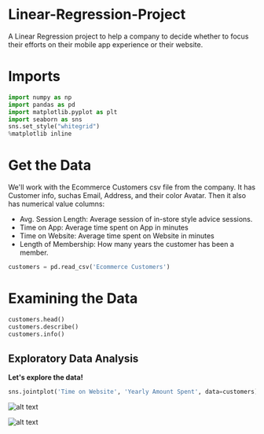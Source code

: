 # Linear-Regression-Project
A Linear Regression project to help a company to decide whether to focus their efforts on their mobile app experience or their website.
# Imports
```python
import numpy as np
import pandas as pd
import matplotlib.pyplot as plt
import seaborn as sns
sns.set_style("whitegrid")
%matplotlib inline
```
# Get the Data

We'll work with the Ecommerce Customers csv file from the company. It has Customer info, suchas Email, Address, and their color Avatar. Then it also has numerical value columns:

* Avg. Session Length: Average session of in-store style advice sessions.
* Time on App: Average time spent on App in minutes
* Time on Website: Average time spent on Website in minutes
* Length of Membership: How many years the customer has been a member.
```python
customers = pd.read_csv('Ecommerce Customers')
```
# Examining the Data
```python
customers.head()
customers.describe()
customers.info()
```
## Exploratory Data Analysis

**Let's explore the data!**
```python
sns.jointplot('Time on Website', 'Yearly Amount Spent', data=customers)
```
![alt text](https://github.com/yash-kh/Linear-Regression-Project/blob/image.jpg?raw=true)




![alt text](https://github.com/yash-kh/Linear-Regression-Project/blob/image.jpg?raw=true)
